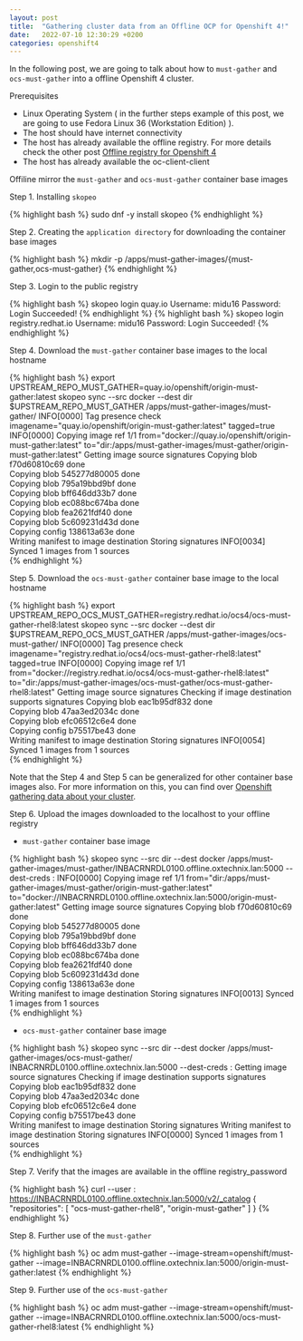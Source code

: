 ```yaml
---
layout: post
title:  "Gathering cluster data from an Offline OCP for Openshift 4!"
date:   2022-07-10 12:30:29 +0200
categories: openshift4
---
```

In the following post, we are going to talk about how to `must-gather` and `ocs-must-gather` into a offline Openshift 4 cluster.

Prerequisites

- Linux Operating System ( in the further steps example of this post, we are going to use Fedora Linux 36 (Workstation Edition) ).
- The host should have internet connectivity
- The host has already available the offline registry. For more details check the other post [Offline registry for Openshift 4][offline-registry]
- The host has already available the oc-client-client

Offiline mirror the `must-gather` and `ocs-must-gather` container base images

Step 1. Installing `skopeo`

{% highlight bash %}
 sudo dnf -y install skopeo
{% endhighlight %}


Step 2. Creating the `application directory` for downloading the container base images

{% highlight bash %}
 mkdir -p /apps/must-gather-images/{must-gather,ocs-must-gather}
{% endhighlight %}

Step 3. Login to the public registry

{% highlight bash %}
  skopeo login quay.io
  Username: midu16
  Password:
  Login Succeeded!
{% endhighlight %}
{% highlight bash %}
  skopeo login registry.redhat.io
  Username: midu16
  Password:
  Login Succeeded!
{% endhighlight %}

Step 4. Download the `must-gather` container base images to the local hostname

{% highlight bash %}
 export UPSTREAM_REPO_MUST_GATHER=quay.io/openshift/origin-must-gather:latest
 skopeo sync --src docker --dest dir $UPSTREAM_REPO_MUST_GATHER /apps/must-gather-images/must-gather/
 INFO[0000] Tag presence check                            imagename="quay.io/openshift/origin-must-gather:latest" tagged=true
  INFO[0000] Copying image ref 1/1                         from="docker://quay.io/openshift/origin-must-gather:latest" to="dir:/apps/must-gather-images/must-gather/origin-must-gather:latest"
  Getting image source signatures
  Copying blob f70d60810c69 done  
  Copying blob 545277d80005 done  
  Copying blob 795a19bbd9bf done  
  Copying blob bff646dd33b7 done  
  Copying blob ec088bc674ba done  
  Copying blob fea2621fdf40 done  
  Copying blob 5c609231d43d done  
  Copying config 138613a63e done  
  Writing manifest to image destination
  Storing signatures
  INFO[0034] Synced 1 images from 1 sources               
{% endhighlight %}

Step 5. Download the `ocs-must-gather` container base image to the local hostname

{% highlight bash %}
 export UPSTREAM_REPO_OCS_MUST_GATHER=registry.redhat.io/ocs4/ocs-must-gather-rhel8:latest
 skopeo sync --src docker --dest dir $UPSTREAM_REPO_OCS_MUST_GATHER /apps/must-gather-images/ocs-must-gather/
 INFO[0000] Tag presence check                            imagename="registry.redhat.io/ocs4/ocs-must-gather-rhel8:latest" tagged=true
  INFO[0000] Copying image ref 1/1                         from="docker://registry.redhat.io/ocs4/ocs-must-gather-rhel8:latest" to="dir:/apps/must-gather-images/ocs-must-gather/ocs-must-gather-rhel8:latest"
  Getting image source signatures
  Checking if image destination supports signatures
  Copying blob eac1b95df832 done  
  Copying blob 47aa3ed2034c done  
  Copying blob efc06512c6e4 done  
  Copying config b75517be43 done  
  Writing manifest to image destination
  Storing signatures
  INFO[0054] Synced 1 images from 1 sources               
{% endhighlight %}


Note that the Step 4 and Step 5 can be generalized for other container base images also. For more information on this, you can find over [Openshift gathering data about your cluster][must-gather-images].

Step 6. Upload the images downloaded to the localhost to your offline registry

- `must-gather` container base image

{% highlight bash %}
 skopeo sync --src dir --dest docker  /apps/must-gather-images/must-gather/INBACRNRDL0100.offline.oxtechnix.lan:5000 --dest-creds <username>:<password>
 INFO[0000] Copying image ref 1/1                         from="dir:/apps/must-gather-images/must-gather/origin-must-gather:latest" to="docker://INBACRNRDL0100.offline.oxtechnix.lan:5000/origin-must-gather:latest"
  Getting image source signatures
  Copying blob f70d60810c69 done  
  Copying blob 545277d80005 done  
  Copying blob 795a19bbd9bf done  
  Copying blob bff646dd33b7 done  
  Copying blob ec088bc674ba done  
  Copying blob fea2621fdf40 done  
  Copying blob 5c609231d43d done  
  Copying config 138613a63e done  
  Writing manifest to image destination
  Storing signatures
  INFO[0013] Synced 1 images from 1 sources               
{% endhighlight %}

- `ocs-must-gather` container base image

{% highlight bash %}
 skopeo sync --src dir --dest docker /apps/must-gather-images/ocs-must-gather/ INBACRNRDL0100.offline.oxtechnix.lan:5000 --dest-creds <username>:<password>
 Getting image source signatures
 Checking if image destination supports signatures
 Copying blob eac1b95df832 done  
 Copying blob 47aa3ed2034c done  
 Copying blob efc06512c6e4 done  
 Copying config b75517be43 done  
 Writing manifest to image destination
 Storing signatures
 Writing manifest to image destination
 Storing signatures
 INFO[0000] Synced 1 images from 1 sources               
{% endhighlight %}

Step 7. Verify that the images are available in the offline registry_password

{% highlight bash %}
 curl --user <username>:<password> https://INBACRNRDL0100.offline.oxtechnix.lan:5000/v2/_catalog
 {
   "repositories": [
     "ocs-must-gather-rhel8",
     "origin-must-gather"
   ]
}
{% endhighlight %}

Step 8. Further use of the `must-gather`

{% highlight bash %}
 oc adm must-gather --image-stream=openshift/must-gather --image=INBACRNRDL0100.offline.oxtechnix.lan:5000/origin-must-gather:latest
{% endhighlight %}

Step 9. Further use of the `ocs-must-gather`

{% highlight bash %}
 oc adm must-gather --image-stream=openshift/must-gather --image=INBACRNRDL0100.offline.oxtechnix.lan:5000/ocs-must-gather-rhel8:latest
{% endhighlight %}


[openshift-doc]: https://docs.openshift.com/container-platform/4.8/installing/installing-mirroring-installation-images.html
[openshift-cli-linux]:   https://access.redhat.com/downloads/content/290
[openshift-pull-secret]: https://console.redhat.com/openshift/install/pull-secret
[podman-doc]: https://podman.io/getting-started/installation
[must-gather-images]: https://docs.openshift.com/container-platform/4.7/support/gathering-cluster-data.html
[offline-registry]: https://midu16.github.io/openshift4/2022/07/09/offline-registry.html
